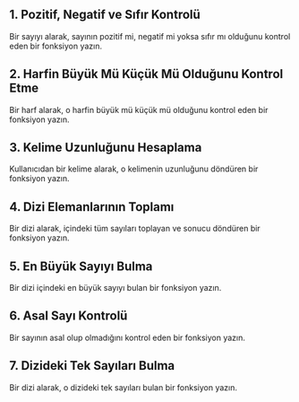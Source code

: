 ## 1. Pozitif, Negatif ve Sıfır Kontrolü
Bir sayıyı alarak, sayının pozitif mi, negatif mi yoksa sıfır mı olduğunu kontrol eden bir fonksiyon yazın.

## 2. Harfin Büyük Mü Küçük Mü Olduğunu Kontrol Etme
Bir harf alarak, o harfin büyük mü küçük mü olduğunu kontrol eden bir fonksiyon yazın.

## 3. Kelime Uzunluğunu Hesaplama
Kullanıcıdan bir kelime alarak, o kelimenin uzunluğunu döndüren bir fonksiyon yazın.

## 4. Dizi Elemanlarının Toplamı
Bir dizi alarak, içindeki tüm sayıları toplayan ve sonucu döndüren bir fonksiyon yazın.

## 5. En Büyük Sayıyı Bulma
Bir dizi içindeki en büyük sayıyı bulan bir fonksiyon yazın.

## 6. Asal Sayı Kontrolü
Bir sayının asal olup olmadığını kontrol eden bir fonksiyon yazın.

## 7. Dizideki Tek Sayıları Bulma
Bir dizi alarak, o dizideki tek sayıları bulan bir fonksiyon yazın.
